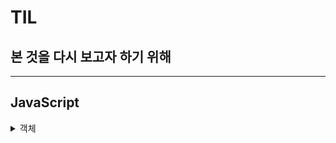 <!-- @format -->

# TIL

## 본 것을 다시 보고자 하기 위해

---

<h2>JavaScript</h2>
<details>
  <summary>객체</summary>

[객체 프로퍼티 존재 확인](JavaScript/Object/%EA%B0%9D%EC%B2%B4%20%ED%94%84%EB%A1%9C%ED%8D%BC%ED%8B%B0%20%EC%A1%B4%EC%9E%AC.md)

[객체 프로퍼티 열거](JavaScript/Object/%EA%B0%9D%EC%B2%B4%20%ED%94%84%EB%A1%9C%ED%8D%BC%ED%8B%B0%20%EC%97%B4%EA%B1%B0.md)

[객체를 배열로](JavaScript/Object/%EA%B0%9D%EC%B2%B4%EB%A5%BC%20%EB%B0%B0%EC%97%B4%EB%A1%9C.md)

</details>
